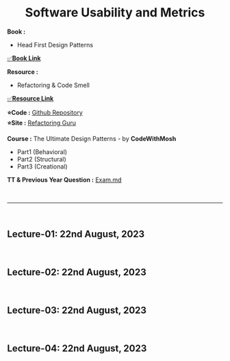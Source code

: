 <h1 align="center">Software Usability and Metrics</h1>

**Book :**
- Head First Design Patterns

[✅**Book Link**][book]

[book]: https://drive.google.com/drive/folders/1WNyXyrq9euUcc8Vh7VV2GWOt1HClHFl5?usp=sharing

**Resource :**
- Refactoring & Code Smell

[✅**Resource Link**](https://drive.google.com/drive/folders/1IS4_afUr2kNKliW-B7_pYZKl2V9Ojp0x?usp=drive_link)

**⭐Code :** [Github Repository](https://github.com/CosmicBeing09/Design-Pattern-Demos)<br>
**⭐Site :** [Refactoring Guru](https://refactoring.guru/design-patterns)

**Course :** The Ultimate Design Patterns - by **CodeWithMosh**
- Part1 (Behavioral)
- Part2 (Structural)
- Part3 (Creational)

**TT & Previous Year Question :** [Exam.md](Exam.md)

<br><hr><br>

<h2>Lecture-01: 22nd August, 2023</h2>

<br><h2>Lecture-02: 22nd August, 2023</h2>

<br><h2>Lecture-03: 22nd August, 2023</h2>

<br><h2>Lecture-04: 22nd August, 2023</h2>